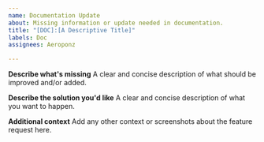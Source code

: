 ```yaml
---
name: Documentation Update
about: Missing information or update needed in documentation.
title: "[DOC]:[A Descriptive Title]"
labels: Doc
assignees: Aeroponz

---
```


**Describe what's missing**
A clear and concise description of what should be improved and/or added.

**Describe the solution you'd like**
A clear and concise description of what you want to happen.

**Additional context**
Add any other context or screenshots about the feature request here.
